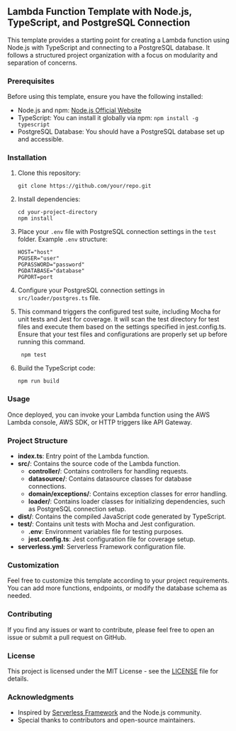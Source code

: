 ## Lambda Function Template with Node.js, TypeScript, and PostgreSQL Connection

This template provides a starting point for creating a Lambda function using Node.js with TypeScript and connecting to a PostgreSQL database. It follows a structured project organization with a focus on modularity and separation of concerns.

### Prerequisites

Before using this template, ensure you have the following installed:

- Node.js and npm: [Node.js Official Website](https://nodejs.org/)
- TypeScript: You can install it globally via npm: `npm install -g typescript`
- PostgreSQL Database: You should have a PostgreSQL database set up and accessible.

### Installation

1. Clone this repository:

   ```
   git clone https://github.com/your/repo.git
   ```

2. Install dependencies:

   ```
   cd your-project-directory
   npm install
   ```

3. Place your `.env` file with PostgreSQL connection settings in the `test` folder. Example `.env` structure:

   ```
   HOST="host"
   PGUSER="user"
   PGPASSWORD="password"
   PGDATABASE="database"
   PGPORT=port
   ```

4. Configure your PostgreSQL connection settings in `src/loader/postgres.ts` file.

5. This command triggers the configured test suite, including Mocha for unit tests and Jest for coverage. It will scan the test directory for test files and execute them based on the settings specified in jest.config.ts. Ensure that your test files and configurations are properly set up before running this command.
   ```
    npm test
   ```

6. Build the TypeScript code:

   ```
   npm run build
   ```

### Usage

Once deployed, you can invoke your Lambda function using the AWS Lambda console, AWS SDK, or HTTP triggers like API Gateway.

### Project Structure

- **index.ts**: Entry point of the Lambda function.
- **src/**: Contains the source code of the Lambda function.
  - **controller/**: Contains controllers for handling requests.
  - **datasource/**: Contains datasource classes for database connections.
  - **domain/exceptions/**: Contains exception classes for error handling.
  - **loader/**: Contains loader classes for initializing dependencies, such as PostgreSQL connection setup.
- **dist/**: Contains the compiled JavaScript code generated by TypeScript.
- **test/**: Contains unit tests with Mocha and Jest configuration.
  - **.env**: Environment variables file for testing purposes.
  - **jest.config.ts**: Jest configuration file for coverage setup.
- **serverless.yml**: Serverless Framework configuration file.

### Customization

Feel free to customize this template according to your project requirements. You can add more functions, endpoints, or modify the database schema as needed.

### Contributing

If you find any issues or want to contribute, please feel free to open an issue or submit a pull request on GitHub.

### License

This project is licensed under the MIT License - see the [LICENSE](LICENSE) file for details.

### Acknowledgments

- Inspired by [Serverless Framework](https://www.serverless.com/) and the Node.js community.
- Special thanks to contributors and open-source maintainers.
```
